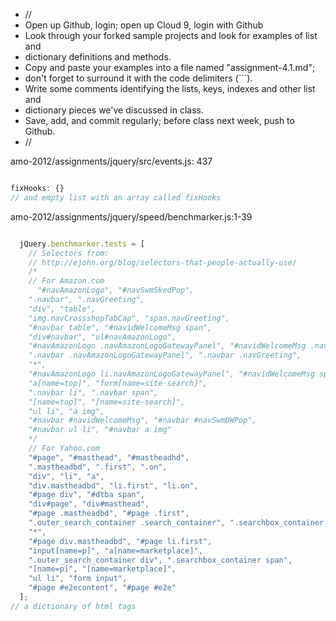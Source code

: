 * //
* Open up Github, login; open up Cloud 9, login with Github
* Look through your forked sample projects and look for examples of list and
* dictionary definitions and methods.
* Copy and paste your examples into a file named "assignment-4.1.md";
* don't forget to surround it with the code delimiters (```).
* Write some comments identifying the lists, keys, indexes and other list and
* dictionary pieces we've discussed in class.
*  Save, add, and commit regularly; before class next week, push to Github.
*  //


amo-2012/assignments/jquery/src/events.js: 437
```javascript

fixHooks: {}
// and empty list with an array called fixHooks
```




amo-2012/assignments/jquery/speed/benchmarker.js:1-39
```javascript

  jQuery.benchmarker.tests = [
    // Selectors from:
    // http://ejohn.org/blog/selectors-that-people-actually-use/
    /*
    // For Amazon.com
      "#navAmazonLogo", "#navSwmSkedPop",
    ".navbar", ".navGreeting",
    "div", "table",
    "img.navCrossshopTabCap", "span.navGreeting",
    "#navbar table", "#navidWelcomeMsg span",
    "div#navbar", "ul#navAmazonLogo",
    "#navAmazonLogo .navAmazonLogoGatewayPanel", "#navidWelcomeMsg .navGreeting",
    ".navbar .navAmazonLogoGatewayPanel", ".navbar .navGreeting",
    "*",
    "#navAmazonLogo li.navAmazonLogoGatewayPanel", "#navidWelcomeMsg span.navGreeting",
    "a[name=top]", "form[name=site-search]",
    ".navbar li", ".navbar span",
    "[name=top]", "[name=site-search]",
    "ul li", "a img",
    "#navbar #navidWelcomeMsg", "#navbar #navSwmDWPop",
    "#navbar ul li", "#navbar a img"
    */
    // For Yahoo.com
    "#page", "#masthead", "#mastheadhd",
    ".mastheadbd", ".first", ".on",
    "div", "li", "a",
    "div.mastheadbd", "li.first", "li.on",
    "#page div", "#dtba span",
    "div#page", "div#masthead",
    "#page .mastheadbd", "#page .first",
    ".outer_search_container .search_container", ".searchbox_container .inputtext",
    "*",
    "#page div.mastheadbd", "#page li.first",
    "input[name=p]", "a[name=marketplace]",
    ".outer_search_container div", ".searchbox_container span",
    "[name=p]", "[name=marketplace]",
    "ul li", "form input",
    "#page #e2econtent", "#page #e2e"
  ];
// a dictionary of html tags
```


